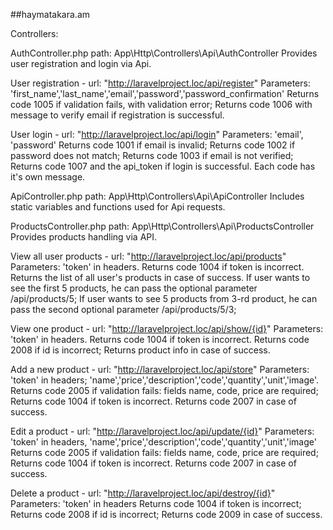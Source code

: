 ##haymatakara.am


Controllers:

AuthController.php
path: App\Http\Controllers\Api\AuthController
Provides user registration and login via Api.

User registration - url: "http://laravelproject.loc/api/register"
Parameters: 'first_name','last_name','email','password','password_confirmation'
Returns code 1005 if validation fails, with validation error;
Returns code 1006 with message to verify email if registration is successful.

User login - url: "http://laravelproject.loc/api/login"
Parameters: 'email', 'password'
Returns code 1001 if email is invalid;
Returns code 1002 if password does not match;
Returns code 1003 if email is not verified;
Returns code 1007 and the api_token if login is successful.
Each code has it's own message.



ApiController.php
path: App\Http\Controllers\Api\ApiController
Includes static variables and functions used for Api requests.



ProductsController.php
path: App\Http\Controllers\Api\ProductsController
Provides products handling via API.

View all user products - url: "http://laravelproject.loc/api/products"
Parameters: 'token' in headers.
Returns code 1004 if token is incorrect.
Returns the list of all user's products in case of success.
If user wants to see the first 5 products, he can pass the optional parameter /api/products/5;
If user wants to see 5 products from 3-rd product, he can pass the second optional parameter /api/products/5/3;

View one product - url: "http://laravelproject.loc/api/show/{id}"
Parameters: 'token' in headers.
Returns code 1004 if token is incorrect.
Returns code 2008 if id is incorrect;
Returns product info in case of success.

Add a new product - url: "http://laravelproject.loc/api/store"
Parameters: 'token' in headers; 'name','price','description','code','quantity','unit','image'.
Returns code 2005 if validation fails:  fields name, code, price are required;
Returns code 1004 if token is incorrect.
Returns code 2007 in case of success.

Edit a product - url: "http://laravelproject.loc/api/update/{id}"
Parameters: 'token' in headers, 'name','price','description','code','quantity','unit','image'
Returns code 2005 if validation fails:  fields name, code, price are required;
Returns code 1004 if token is incorrect.
Returns code 2007 in case of success.

Delete a product - url: "http://laravelproject.loc/api/destroy/{id}"
Parameters: 'token' in headers
Returns code 1004 if token is incorrect;
Returns code 2008 if id is incorrect;
Returns code 2009 in case of success.